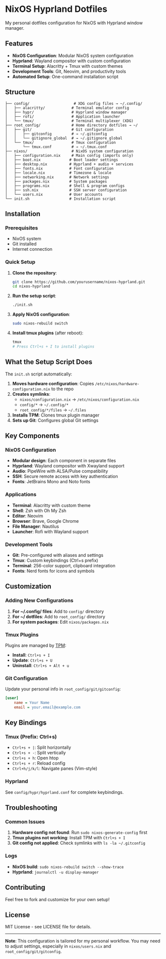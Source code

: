 # NixOS Hyprland Dotfiles

My personal dotfiles configuration for NixOS with Hyprland window manager.

## Features

- **NixOS Configuration**: Modular NixOS system configuration
- **Hyprland**: Wayland compositor with custom configuration
- **Terminal Setup**: Alacritty + Tmux with custom themes
- **Development Tools**: Git, Neovim, and productivity tools
- **Automated Setup**: One-command installation script

## Structure

```
├── config/                    # XDG config files → ~/.config/
│   ├── alacritty/            # Terminal emulator config
│   ├── hypr/                 # Hyprland window manager
│   ├── rofi/                 # Application launcher
│   └── tmux/                 # Terminal multiplexer (XDG)
├── root_config/              # Home directory dotfiles → ~/
│   ├── git/                  # Git configuration
│   │   ├── gitconfig         # → ~/.gitconfig
│   │   └── gitignore_global  # → ~/.gitignore_global
│   └── tmux/                 # Tmux configuration
│       └── tmux.conf         # → ~/.tmux.conf
├── nixos/                    # NixOS system configuration
│   ├── configuration.nix     # Main config (imports only)
│   ├── boot.nix             # Boot loader settings
│   ├── desktop.nix          # Hyprland + audio + services
│   ├── fonts.nix            # Font configuration
│   ├── locale.nix           # Timezone & locale
│   ├── networking.nix       # Network settings
│   ├── packages.nix         # System packages
│   ├── programs.nix         # Shell & program configs
│   ├── ssh.nix              # SSH server configuration
│   └── users.nix            # User accounts
└── init.sh                  # Installation script
```

## Installation

### Prerequisites

- NixOS system
- Git installed
- Internet connection

### Quick Setup

1. **Clone the repository**:
   ```bash
   git clone https://github.com/yourusername/nixos-hyprland.git
   cd nixos-hyprland
   ```

2. **Run the setup script**:
   ```bash
   ./init.sh
   ```

3. **Apply NixOS configuration**:
   ```bash
   sudo nixos-rebuild switch
   ```

4. **Install tmux plugins** (after reboot):
   ```bash
   tmux
   # Press Ctrl+s + I to install plugins
   ```

## What the Setup Script Does

The `init.sh` script automatically:

1. **Moves hardware configuration**: Copies `/etc/nixos/hardware-configuration.nix` to the repo
2. **Creates symlinks**:
   - `nixos/configuration.nix` → `/etc/nixos/configuration.nix`
   - `config/*` → `~/.config/*`
   - `root_config/*/files` → `~/.files`
3. **Installs TPM**: Clones tmux plugin manager
4. **Sets up Git**: Configures global Git settings

## Key Components

### NixOS Configuration

- **Modular design**: Each component in separate files
- **Hyprland**: Wayland compositor with Xwayland support
- **Audio**: PipeWire with ALSA/Pulse compatibility
- **SSH**: Secure remote access with key authentication
- **Fonts**: JetBrains Mono and Noto fonts

### Applications

- **Terminal**: Alacritty with custom theme
- **Shell**: Zsh with Oh My Zsh
- **Editor**: Neovim
- **Browser**: Brave, Google Chrome
- **File Manager**: Nautilus
- **Launcher**: Rofi with Wayland support

### Development Tools

- **Git**: Pre-configured with aliases and settings
- **Tmux**: Custom keybindings (Ctrl+s prefix)
- **Terminal**: 256-color support, clipboard integration
- **Fonts**: Nerd fonts for icons and symbols

## Customization

### Adding New Configurations

1. **For ~/.config/ files**: Add to `config/` directory
2. **For ~/ dotfiles**: Add to `root_config/` directory
3. **For system packages**: Edit `nixos/packages.nix`

### Tmux Plugins

Plugins are managed by [TPM](https://github.com/tmux-plugins/tpm):

- **Install**: `Ctrl+s + I`
- **Update**: `Ctrl+s + U`
- **Uninstall**: `Ctrl+s + Alt + u`

### Git Configuration

Update your personal info in `root_config/git/gitconfig`:

```ini
[user]
    name = Your Name
    email = your.email@example.com
```

## Key Bindings

### Tmux (Prefix: Ctrl+s)

- `Ctrl+s + |`: Split horizontally
- `Ctrl+s + -`: Split vertically
- `Ctrl+s + h`: Open htop
- `Ctrl+s + r`: Reload config
- `Ctrl+h/j/k/l`: Navigate panes (Vim-style)

### Hyprland

See `config/hypr/hyprland.conf` for complete keybindings.

## Troubleshooting

### Common Issues

1. **Hardware config not found**: Run `sudo nixos-generate-config` first
2. **Tmux plugins not working**: Install TPM with `Ctrl+s + I`
3. **Git config not applied**: Check symlinks with `ls -la ~/.gitconfig`

### Logs

- **NixOS build**: `sudo nixos-rebuild switch --show-trace`
- **Hyprland**: `journalctl -u display-manager`

## Contributing

Feel free to fork and customize for your own setup!

## License

MIT License - see LICENSE file for details.

---

**Note**: This configuration is tailored for my personal workflow. You may need to adjust settings, especially in `nixos/users.nix` and `root_config/git/gitconfig`.
